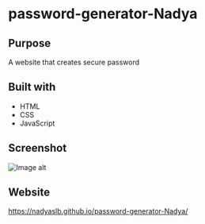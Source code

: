 # password-generator-Nadya

## Purpose
A website that creates secure password

## Built with
* HTML
* CSS
* JavaScript

## Screenshot
![Image alt](https://github.com/NadyaSlb/password-generator-Nadya/blob/main/Screenshot%202022-04-22%2020.07.28.png)

## Website
https://nadyaslb.github.io/password-generator-Nadya/
